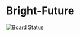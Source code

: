# Bright-Future

[![Board Status](https://dev.azure.com/it20135034/a6bb37f6-4621-4fb8-a0e8-cfe38a2e3361/3a9377f6-c230-42a0-a3db-e4306d94c0b1/_apis/work/boardbadge/54fb3833-fec7-4b4d-8ed9-2d7d1469e424)](https://dev.azure.com/it20135034/a6bb37f6-4621-4fb8-a0e8-cfe38a2e3361/_boards/board/t/3a9377f6-c230-42a0-a3db-e4306d94c0b1/Microsoft.RequirementCategory/)
